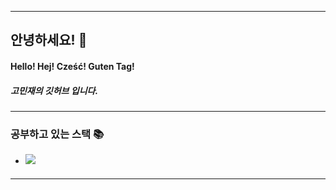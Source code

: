 * * *
## 안녕하세요! 👋 
#### Hello! Hej! Cześć! Guten Tag!  
##### 고민재의 깃허브 입니다.
* * *
### 공부하고 있는 스택 📚
+ <img src="https://img.shields.io/badge/python-3776AB?style=flat-square&logo=python&logoColor=white">
####
* * *

